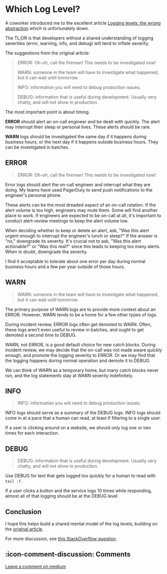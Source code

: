 # Which Log Level?

A coworker introduced me to the excellent article [Logging levels: the wrong abstraction](https://labs.ig.com/logging-level-wrong-abstraction) which is unfortunately down.

The TL;DR is that developers without a shared understanding of logging severities (error, warning, info, and debug) will tend to inflate severity.

The suggestions from the original article:

> ERROR: Oh-oh, call the fireman! This needs to be investigated now!
>
> WARN: someone in the team will have to investigate what happened, but it can wait until tomorrow.
>
> INFO: information you will need to debug production issues.
>
> DEBUG: information that is useful during development. Usually very chatty, and will not show in production.

The most important point is about timing.

**ERROR** should alert an on-call engineer and be dealt with quickly. The alert may interrupt their sleep or personal lives. These alerts should be rare.

**WARN** logs should be investigated the same day if it happens during business hours, or the next day if it happens outside business hours. They can be investigated in batches.

## ERROR

> ERROR: Oh-oh, call the fireman! This needs to be investigated now!

Error logs should alert the on-call engineer and interrupt what they are doing. My teams have used PagerDuty to send push notifications to the engineer's personal phone.

These alerts can be the most dreaded aspect of an on-call rotation. If the alert volume is too high, engineers may mute them. Some will find another place to work. If engineers are expected to be on-call at all, it's important to conduct alert-review meetings to keep the alert volume low.

When deciding whether to keep or delete an alert, ask, "Was this alert urgent enough to interrupt the engineer's lunch or sleep?" If the answer is "no," downgrade its severity. It's crucial not to ask, "Was this alert actionable?" or "Was this real?" since this leads to keeping too many alerts. When in doubt, downgrade the severity.

I find it acceptable to tolerate about one error per day during normal business hours and a few per year outside of those hours.

## WARN

> WARN: someone in the team will have to investigate what happened, but it can wait until tomorrow.

The primary purpose of WARN logs are to provide more context about an ERROR. However, WARN tends to be a home for a few other types of logs.

During incident review, ERROR logs often get demoted to WARN. Often, these logs aren't even useful to review in batches, and ought to get demoted a second time to DEBUG.

WARN, not ERROR, is a good default choice for new catch blocks. During incident review, we may decide that the on-call was not made aware quickly enough, and promote the logging severity to ERROR. Or we may find that the logging happens during normal operation and demote it to DEBUG.

We can think of WARN as a temporary home, but many catch blocks never run, and the log statements stay at WARN severity indefinitely.

## INFO

> INFO: information you will need to debug production issues.

INFO logs should serve as a summary of the DEBUG logs. INFO logs should come in at a pace that a human can read, at least if filtering to a single user.

If a user is clicking around on a website, we should only log one or two times for each interaction.

## DEBUG

> DEBUG: information that is useful during development. Usually very chatty, and will not show in production.

Use DEBUG for text that gets logged too quickly for a human to read with `tail -f`.

If a user clicks a button and the service logs 10 times while responding, almost all of that logging should be at the DEBUG level.

## Conclusion

I hope this helps build a shared mental model of the log levels, building on the [original article](https://labs.ig.com/logging-level-wrong-abstraction).

For more discussion, see [this StackOverflow question](https://stackoverflow.com/questions/2031163/when-to-use-the-different-log-levels).

## :icon-comment-discussion: Comments

[Leave a comment on medium](https://motlin.medium.com/which-log-level-70145ad2fc1f)
